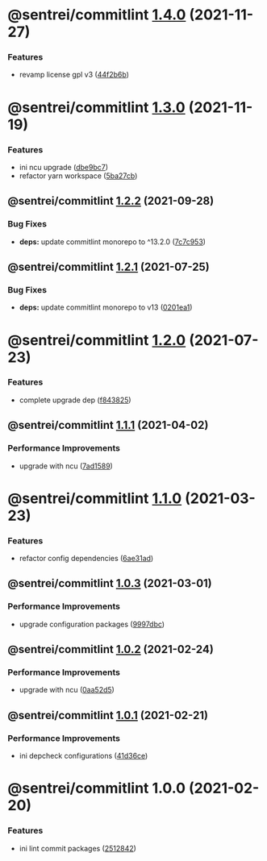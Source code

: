 # @sentrei/commitlint [1.4.0](https://github.com/sentrei/sentrei/compare/@sentrei/commitlint@1.3.0...@sentrei/commitlint@1.4.0) (2021-11-27)

### Features

- revamp license gpl v3 ([44f2b6b](https://github.com/sentrei/sentrei/commit/44f2b6b82a9a32a04e3ea300fed8bf1274bb5421))

# @sentrei/commitlint [1.3.0](https://github.com/sentrei/sentrei/compare/@sentrei/commitlint@1.2.2...@sentrei/commitlint@1.3.0) (2021-11-19)

### Features

- ini ncu upgrade ([dbe9bc7](https://github.com/sentrei/sentrei/commit/dbe9bc7fa39b0bffd0c46d45514824bf98baaf02))
- refactor yarn workspace ([5ba27cb](https://github.com/sentrei/sentrei/commit/5ba27cb09888cd99d6e5669db7cce7e75753065b))

## @sentrei/commitlint [1.2.2](https://github.com/sentrei/sentrei/compare/@sentrei/commitlint@1.2.1...@sentrei/commitlint@1.2.2) (2021-09-28)

### Bug Fixes

- **deps:** update commitlint monorepo to ^13.2.0 ([7c7c953](https://github.com/sentrei/sentrei/commit/7c7c9534f82b4a5a1b78926c24ceac69c8918b25))

## @sentrei/commitlint [1.2.1](https://github.com/sentrei/sentrei/compare/@sentrei/commitlint@1.2.0...@sentrei/commitlint@1.2.1) (2021-07-25)

### Bug Fixes

- **deps:** update commitlint monorepo to v13 ([0201ea1](https://github.com/sentrei/sentrei/commit/0201ea13430a45d0660e343ce6170f298abee3a1))

# @sentrei/commitlint [1.2.0](https://github.com/sentrei/sentrei/compare/@sentrei/commitlint@1.1.1...@sentrei/commitlint@1.2.0) (2021-07-23)

### Features

- complete upgrade dep ([f843825](https://github.com/sentrei/sentrei/commit/f843825ba6ddf30744d72ae2c4abbd670dcb16b0))

## @sentrei/commitlint [1.1.1](https://github.com/sentrei/sentrei/compare/@sentrei/commitlint@1.1.0...@sentrei/commitlint@1.1.1) (2021-04-02)

### Performance Improvements

- upgrade with ncu ([7ad1589](https://github.com/sentrei/sentrei/commit/7ad1589c1e818fef14d2f1edc450fc987e88d8ec))

# @sentrei/commitlint [1.1.0](https://github.com/sentrei/sentrei/compare/@sentrei/commitlint@1.0.3...@sentrei/commitlint@1.1.0) (2021-03-23)

### Features

- refactor config dependencies ([6ae31ad](https://github.com/sentrei/sentrei/commit/6ae31ad76459cf2a524046b7dd467d54b565a0b3))

## @sentrei/commitlint [1.0.3](https://github.com/sentrei/sentrei/compare/@sentrei/commitlint@1.0.2...@sentrei/commitlint@1.0.3) (2021-03-01)

### Performance Improvements

- upgrade configuration packages ([9997dbc](https://github.com/sentrei/sentrei/commit/9997dbcce0ac2512d616e0e81eee4e9ac301507c))

## @sentrei/commitlint [1.0.2](https://github.com/sentrei/sentrei/compare/@sentrei/commitlint@1.0.1...@sentrei/commitlint@1.0.2) (2021-02-24)

### Performance Improvements

- upgrade with ncu ([0aa52d5](https://github.com/sentrei/sentrei/commit/0aa52d5a148a3400788406d0b750288c14c5d752))

## @sentrei/commitlint [1.0.1](https://github.com/sentrei/sentrei/compare/@sentrei/commitlint@1.0.0...@sentrei/commitlint@1.0.1) (2021-02-21)

### Performance Improvements

- ini depcheck configurations ([41d36ce](https://github.com/sentrei/sentrei/commit/41d36cef0459229e366d8d99bda9c0dfdac80ab0))

# @sentrei/commitlint 1.0.0 (2021-02-20)

### Features

- ini lint commit packages ([2512842](https://github.com/sentrei/sentrei/commit/2512842eed6bcfa7de4154bf943fc74191cc7d42))
